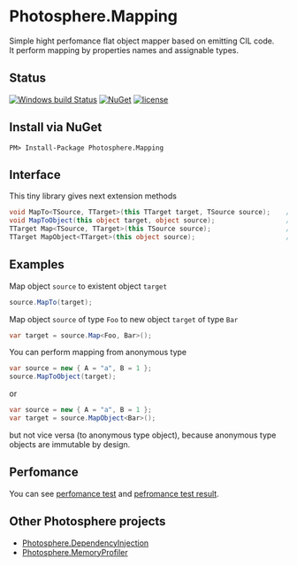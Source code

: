 # Photosphere.Mapping
Simple hight perfomance flat object mapper based on emitting CIL code.<br/>
It perform mapping by properties names and assignable types.

## Status
[![Windows build Status](https://ci.appveyor.com/api/projects/status/github/sunloving/photosphere-mapping?retina=true&svg=true)](https://ci.appveyor.com/project/sunloving/photosphere-mapping)
[![NuGet](https://img.shields.io/nuget/v/Photosphere.Mapping.svg)](https://www.nuget.org/packages/Photosphere.Mapping/)
[![license](https://img.shields.io/github/license/mashape/apistatus.svg?maxAge=2592000)](https://github.com/sunloving/photosphere-mapping/blob/master/LICENSE)

## Install via NuGet
```
PM> Install-Package Photosphere.Mapping
```

## Interface
This tiny library gives next extension methods
``` C#
void MapTo<TSource, TTarget>(this TTarget target, TSource source);    // Map from existent object to another one
void MapToObject(this object target, object source);                  // Map from existent object to another one
TTarget Map<TSource, TTarget>(this TSource source);                   // Map from existent object to new object
TTarget MapObject<TTarget>(this object source);                       // Map from existent object to new object
```

## Examples
Map object `source` to existent object `target`
``` C#
source.MapTo(target);
```
Map object `source` of type `Foo` to new object `target` of type `Bar`
``` C#
var target = source.Map<Foo, Bar>();
```
You can perform mapping from anonymous type
``` C#
var source = new { A = "a", B = 1 };
source.MapToObject(target);
```
or
``` C#
var source = new { A = "a", B = 1 };
var target = source.MapObject<Bar>();
```
but not vice versa (to anonymous type object), because anonymous type objects are immutable by design.

## Perfomance
You can see [perfomance test](https://github.com/sunloving/photosphere-mapping/blob/master/src/Photosphere.Mapping.Tests/MapPerfomanceTests.cs) and [pefromance test result](https://ci.appveyor.com/project/sunloving/photosphere-mapping/build/tests).

## Other Photosphere projects
* [Photosphere.DependencyInjection](https://github.com/sunloving/photosphere-di)
* [Photosphere.MemoryProfiler](https://github.com/sunloving/photosphere-memprofiler)
